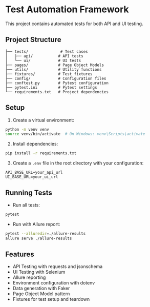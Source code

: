 # Test Automation Framework

This project contains automated tests for both API and UI testing.

## Project Structure
```
├── tests/              # Test cases
│   ├── api/           # API tests
│   └── ui/            # UI tests
├── pages/             # Page Object Models
├── utils/             # Utility functions
├── fixtures/          # Test fixtures
├── config/            # Configuration files
├── conftest.py        # Pytest configuration
├── pytest.ini         # Pytest settings
└── requirements.txt   # Project dependencies
```

## Setup
1. Create a virtual environment:
```bash
python -m venv venv
source venv/bin/activate  # On Windows: venv\Scripts\activate
```

2. Install dependencies:
```bash
pip install -r requirements.txt
```

3. Create a `.env` file in the root directory with your configuration:
```
API_BASE_URL=your_api_url
UI_BASE_URL=your_ui_url
```

## Running Tests
- Run all tests:
```bash
pytest
```

- Run with Allure report:
```bash
pytest --alluredir=./allure-results
allure serve ./allure-results
```

## Features
- API Testing with requests and jsonschema
- UI Testing with Selenium
- Allure reporting
- Environment configuration with dotenv
- Data generation with Faker
- Page Object Model pattern
- Fixtures for test setup and teardown 